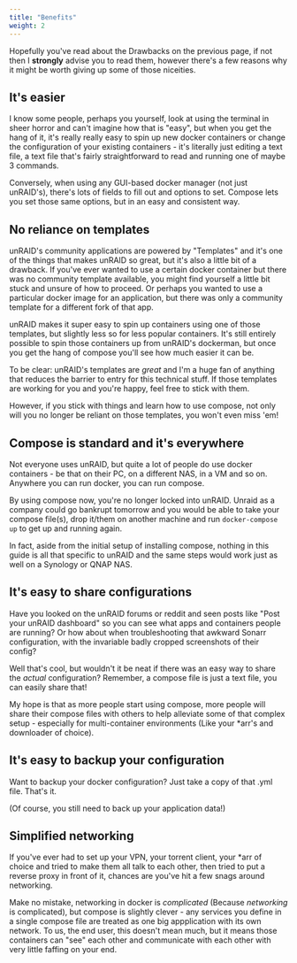 ```yaml
---
title: "Benefits"
weight: 2
---
```


Hopefully you've read about the Drawbacks on the previous page, if not then I **strongly** advise you to read them, however there's a few reasons why it might be worth giving up some of those niceities.

## It's easier

I know some people, perhaps you yourself, look at using the terminal in sheer horror and can't imagine how that is "easy", but when you get the hang of it, it's really really easy to spin up new docker containers or change the configuration of your existing containers - it's literally just editing a text file, a text file that's fairly straightforward to read and running one of maybe 3 commands. 

Conversely, when using any GUI-based docker manager (not just unRAID's), there's lots of fields to fill out and options to set. Compose lets you set those same options, but in an easy and consistent way.

## No reliance on templates

unRAID's community applications are powered by "Templates" and it's one of the things that makes unRAID so great, but it's also a little bit of a drawback. If you've ever wanted to use a certain docker container but there was no community template available, you might find yourself a little bit stuck and unsure of how to proceed. Or perhaps you wanted to use a particular docker image for an application, but there was only a community template for a different fork of that app. 

unRAID makes it super easy to spin up containers using one of those templates, but slightly less so for less popular containers. It's still entirely possible to spin those containers up from unRAID's dockerman, but once you get the hang of compose you'll see how much easier it can be.

To be clear: unRAID's templates are _great_ and I'm a huge fan of anything that reduces the barrier to entry for this technical stuff. If those templates are working for you and you're happy, feel free to stick with them.

However, if you stick with things and learn how to use compose, not only will you no longer be reliant on those templates, you won't even miss 'em!

## Compose is standard and it's everywhere

Not everyone uses unRAID, but quite a lot of people do use docker containers - be that on their PC, on a different NAS, in a VM and so on. Anywhere you can run docker, you can run compose. 

By using compose now, you're no longer locked into unRAID. Unraid as a company could go bankrupt tomorrow and you would be able to take your compose file(s), drop it/them on another machine and run `docker-compose up` to get up and running again.

In fact, aside from the initial setup of installing compose, nothing in this guide is all that specific to unRAID and the same steps would work just as well on a Synology or QNAP NAS.

## It's easy to share configurations

Have you looked on the unRAID forums or reddit and seen posts like "Post your unRAID dashboard" so you can see what apps and containers people are running? Or how about when troubleshooting that awkward Sonarr configuration, with the invariable badly cropped screenshots of their config?

Well that's cool, but wouldn't it be neat if there was an easy way to share the _actual_ configuration? Remember, a compose file is just a text file, you can easily share that! 

My hope is that as more people start using compose, more people will share their compose files with others to help alleviate some of that complex setup - especially for multi-container environments (Like your \*arr's and downloader of choice).

## It's easy to backup your configuration

Want to backup your docker configuration? Just take a copy of that .yml file. That's it. 

(Of course, you still need to back up your application data!)

## Simplified networking

If you've ever had to set up your VPN, your torrent client, your \*arr of choice and tried to make them all talk to each other, then tried to put a reverse proxy in front of it, chances are you've hit a few snags around networking. 

Make no mistake, networking in docker is _complicated_ (Because _networking_ is complicated), but compose is slightly clever - any services you define in a single compose file are treated as one big appplication with its own network. To us, the end user, this doesn't mean much, but it means those containers can "see" each other and communicate with each other with very little faffing on your end. 